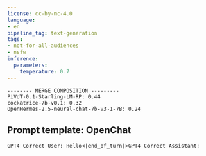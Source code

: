 ```yaml
---
license: cc-by-nc-4.0
language:
- en
pipeline_tag: text-generation
tags:
- not-for-all-audiences
- nsfw
inference:
  parameters:
    temperature: 0.7
---
```


```
-------- MERGE COMPOSITION ---------
PiVoT-0.1-Starling-LM-RP: 0.44
cockatrice-7b-v0.1: 0.32
OpenHermes-2.5-neural-chat-7b-v3-1-7B: 0.24
```

## Prompt template: OpenChat

```
GPT4 Correct User: Hello<|end_of_turn|>GPT4 Correct Assistant: 
```

